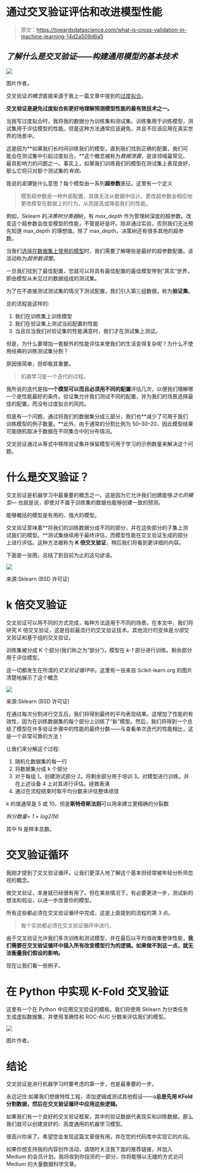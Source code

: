 # 通过交叉验证评估和改进模型性能

> 原文：<https://towardsdatascience.com/what-is-cross-validation-in-machine-learning-14d2a509d6a5>

## *了解什么是交叉验证——构建通用模型的基本技术*

![](img/d54dd9f26eae51fd726e914221862c2c.png)

图片作者。

交叉验证*的概念*直接来源于我上一篇文章中提到的[过度拟合](/overcome-the-biggest-obstacle-in-machine-learning-overfitting-cca026873970)。

**交叉验证是避免过度拟合和更好地理解预测模型性能的最有效技术之一。**

当我写过度拟合时，我将我的数据分为训练集和测试集。训练集用于训练模型，测试集用于评估模型的性能。但是这种方法通常应该避免，并且不应该应用在真实世界的场景中。

这是因为**如果我们长时间训练我们的模型，直到我们找到正确的配置，我们可能会在测试集中引起过度拟合。**这个概念被称为*数据泄露*，是该领域最常见、最具影响力的问题之一。事实上，如果我们训练我们的模型在测试集上表现良好，那么它将只对那个测试集的*有效。*

我说的*配置*是什么意思？每个模型由一系列**超参数**表征。这里有一个定义

> 模型超参数是一种外部配置，其值无法从数据中估计。更改超参数会相应地更改模型在数据上的行为，从而提高或降低我们的性能。

例如，Sklearn 的*决策树分类器*树，有 *max_depth* 作为管理树深度的超参数。改变这个超参数会改变模型的性能，不管是好是坏。除非通过实验，否则我们无法预先知道 max_depth 的理想值。除了 max_depth，决策树还有很多其他的超参数。

当我们[选择在数据集上使用的模型](https://pub.towardsai.net/a-framework-for-model-selection-ea4dcda2cb3a)时，我们需要了解哪些是最好的超参数配置。该活动称为*超参数调整*。

一旦我们找到了最佳配置，您就可以将具有最佳配置的最佳模型带到“真实”世界，即由模型从未见过的数据组成的测试集。

为了在不直接测试测试集的情况下测试配置，我们引入第三组数据，称为**验证集**。

总的流程是这样的:

1.  我们在训练集上训练模型
2.  我们在验证集上测试当前配置的性能
3.  当且仅当我们对验证集的性能满意时，我们才在测试集上测试。

但是，为什么要增加一套额外的性能评估来使我们的生活变得复杂呢？为什么不使用经典的训练测试集分割？

原因很简单，但却极其重要。

> 机器学习是一个迭代的过程。

我所说的迭代是指**一个模型可以而且必须用不同的配置**评估几次，以便我们理解哪一个是性能最好的条件。验证集允许我们测试不同的配置，并为我们的场景选择最佳的配置，而没有过度拟合的风险。

但是有一个问题。通过将我们的数据集分成三部分，我们也**减少了可用于我们训练模型的例子数量。**此外，由于通常的分割比例为 50–30–20，因此模型结果可能随机取决于数据在不同集合中的分布情况。

交叉验证通过从等式中移除验证集并保留模型可用于学习的示例数量来解决这个问题。

# 什么是交叉验证？

交叉验证是机器学习中最重要的概念之一。这是因为它允许我们创建能够*泛化的模型—* 也就是说，即使对不属于训练集的数据也能够创建一致的预测。

能够概括的模型是有用的、强大的模型。

交叉验证意味着**将我们的训练数据分成不同的部分，并在这些部分的子集上测试我们的模型。**测试集继续用于最终评估，而模型性能在交叉验证生成的部分上进行评估。这种方法被称为 **K 倍交叉验证**，稍后我们将看到更详细的内容。

下面是一张图，总结了到目前为止的这句谚语。

![](img/c57cbbb0729962d9c4f77d6f3bdfaf14.png)

来源:Sklearn (BSD 许可证)

# k 倍交叉验证

交叉验证可以用不同的方式完成，每种方法适用于不同的场景。在本文中，我们将研究 K 倍交叉验证，这是目前最流行的交叉验证技术。其他流行的变体是*分层*交叉验证和基于组的交叉验证。

训练集被分成 K 个部分(我们称之为“部分”)，模型在 *k-1* 部分进行训练。剩余部分用于评估模型。

这一切都发生在所谓的*交叉验证循环*中。这里有一张来自 Scikit-learn.org 的图片清楚地展示了这个概念

![](img/2ed82181a3934748ee0add8b641e1499.png)

来源:Sklearn (BSD 许可证)

在通过每次分割进行交互后，我们将得到最终的平均表现结果。这增加了性能的有效性，因为在训练数据集的每个部分上训练了“新”模型。然后，我们将得到一个总结了模型在许多验证步骤中的性能的最终分数——与查看单次迭代的性能相比，这是一个非常可靠的方法！

让我们来分解这个过程:

1.  随机化数据集的每一行
2.  将数据集分成 k 个部分
3.  对于每组
    1。创建测试部分
    2。将剩余部分用于培训
    3。对模型进行训练，并在上述设备
    4 上对其进行评估。拯救表演
4.  通过在流程结束时取平均分数来评估整体绩效

k 的值通常是 5 或 10，但是**斯特奇斯法则**可以用来建立更精确的分裂数

*拆分数量= 1 + log2(N)*

其中 N 是样本总数。

# 交叉验证循环

我刚才提到了交叉验证循环。让我们更深入地了解这个基本但经常被年轻分析师忽视的概念。

做交叉验证，本身就已经很有用了。但在某些情况下，有必要更进一步，测试新的想法和假设，以进一步改善你的模型。

所有这些都必须在交叉验证循环中完成，这是上面提到的流程的第 3 点。

> 每个实验都必须在交叉验证循环中进行。

由于交叉验证允许我们多次训练和测试模型，并在最后以平均值收集整体性能，**我们需要在交叉验证循环中插入所有改变模型行为的逻辑。如果做不到这一点，就无法衡量我们假设的影响。**

现在让我们看一些例子。

# 在 Python 中实现 K-Fold 交叉验证

这里有一个在 Python 中应用交叉验证的模板。我们将使用 Sklearn 为分类任务生成虚拟数据集，并使用准确性和 ROC-AUC 分数来评估我们的模型。

![](img/fa599441e1b62a4aa17b40d1cee3cdf8.png)

图片作者。

# 结论

交叉验证是进行机器学习时要考虑的第一步，也是最重要的一步。

永远记住:如果我们想做特性工程，添加逻辑或测试其他假设——a**总是先用 KFold 分割数据，然后在交叉验证循环中应用这些逻辑。**

如果我们有一个良好的交叉验证框架，其中的验证数据代表现实和训练数据，那么我们就可以创建良好的、高度通用的机器学习模型。

很高兴你来了。希望您会发现这篇文章很有用，并在您的代码库中实现它的片段。

如果你想支持我的内容创作活动，请随时关注我下面的推荐链接，并加入 Medium 的会员计划。我将收到你投资的一部分，你将能够以无缝的方式访问 Medium 的大量数据科学文章。

[](https://medium.com/@theDrewDag/membership) 